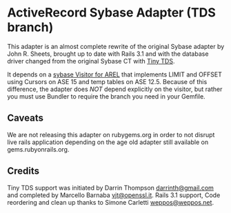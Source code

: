 ActiveRecord Sybase Adapter (TDS branch)
========================================

This adapter is an almost complete rewrite of the original Sybase
adapter by John R. Sheets, brought up to date with Rails 3.1 and
with the database driver changed from the original Sybase CT with
[Tiny TDS](http://rubydoc.info/gems/tiny_tds/frames).

It depends on a [sybase Visitor for AREL](http://github.com/ifad/arel-sybase-visitor)
that implements LIMIT and OFFSET using Cursors on ASE 15 and temp
tables on ASE 12.5. Because of this difference, the adapter does
*NOT* depend explicitly on the visitor, but rather you must use
Bundler to require the branch you need in your Gemfile.

Caveats
-------

We are not releasing this adapter on rubygems.org in order to not
disrupt live rails application depending on the age old adapter
still available on gems.rubyonrails.org.

Credits
-------

Tiny TDS support was initiated by Darrin Thompson <darrinth@gmail.com>
and completed by Marcello Barnaba <vjt@openssl.it>. Rails 3.1 support,
Code reordering and clean up thanks to Simone Carletti <weppos@weppos.net>.
